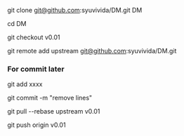 
git clone git@github.com:syuvivida/DM.git DM

cd DM

git checkout v0.01

git remote add upstream git@github.com:syuvivida/DM.git


### For commit later
git add xxxx

git commit -m "remove lines"

git pull --rebase upstream v0.01

git push origin v0.01
